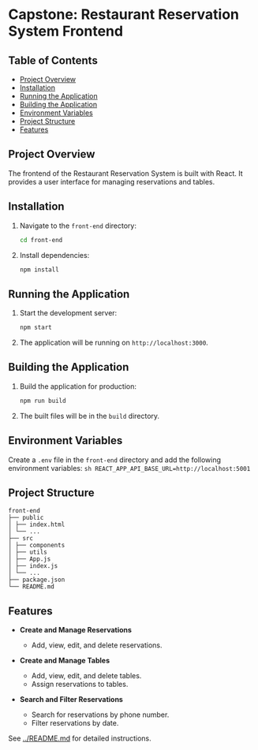 # Capstone: Restaurant Reservation System Frontend


## Table of Contents
- [Project Overview](#project-overview)
- [Installation](#installation)
- [Running the Application](#running-the-application)
- [Building the Application](#building-the-application)
- [Environment Variables](#environment-variables)
- [Project Structure](#project-structure)
- [Features](#features)

## Project Overview
The frontend of the Restaurant Reservation System is built with React. It provides a user interface for managing reservations and tables.

## Installation

1. Navigate to the `front-end` directory:
    ```sh
    cd front-end
    ```

2. Install dependencies:
    ```sh
    npm install
    ```

## Running the Application

1. Start the development server:
    ```sh
    npm start
    ```

2. The application will be running on `http://localhost:3000`.

## Building the Application

1. Build the application for production:
    ```sh
    npm run build
    ```

2. The built files will be in the `build` directory.

## Environment Variables

Create a `.env` file in the `front-end` directory and add the following environment variables:
      ```sh
      REACT_APP_API_BASE_URL=http://localhost:5001
      ```
## Project Structure

```
front-end
├── public
│ ├── index.html
│ └── ...
├── src
│ ├── components
│ ├── utils
│ ├── App.js
│ ├── index.js
│ └── ...
├── package.json
└── README.md
```

## Features

- **Create and Manage Reservations**
  - Add, view, edit, and delete reservations.
  
- **Create and Manage Tables**
  - Add, view, edit, and delete tables.
  - Assign reservations to tables.

- **Search and Filter Reservations**
  - Search for reservations by phone number.
  - Filter reservations by date.

 
See [../README.md](../README.md) for detailed instructions.
